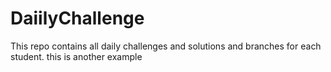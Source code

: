 # DaiilyChallenge
This repo contains all daily challenges and solutions and branches for each student. 
this is another example
